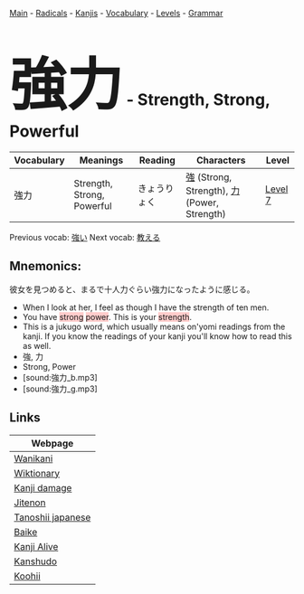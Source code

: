 <style> bigfont {font-size: 100px}</style>
[Main](../README.md) -
[Radicals](../radicals.md) -
[Kanjis](../kanjis.md) -
[Vocabulary](../vocabulary.md) -
[Levels](../levels.md) -
[Grammar](../grammar.md)
# <bigfont> 強力</bigfont> - Strength, Strong, Powerful 

| Vocabulary | Meanings | Reading | Characters | Level |
| --- | --- | --- | --- | --- |
| 強力 | Strength, Strong, Powerful | きょうりょく |  [強](../kanjis/強.md) (Strong, Strength), [力](../kanjis/力.md) (Power, Strength) | [Level 7](../levels/wk_level7.md) |

Previous vocab: [強い](強い.md) Next vocab: [教える](教える.md) 

## Mnemonics:
彼女を見つめると、まるで十人力ぐらい強力になったように感じる。
* When I look at her, I feel as though I have the strength of ten men.
* You have <span style="background-color:#ffcccb"> strong</span> <span style="background-color:#ffcccb"> power</span>. This is your <span style="background-color:#ffcccb"> strength</span>.
* This is a jukugo word, which usually means on'yomi readings from the kanji. If you know the readings of your kanji you'll know how to read this as well.
* 強, 力
* Strong, Power
* [sound:強力_b.mp3]
* [sound:強力_g.mp3]


## Links 

| Webpage |
| --- |
| [Wanikani          ](https://www.wanikani.com/kanji/強力) |
| [Wiktionary        ](https://en.wiktionary.org/wiki/強力) |
| [Kanji damage      ](http://www.kanjidamage.com/kanji/search?utf8=✓&q=強力) |
| [Jitenon           ](https://jitenon.com/kanji/強力) |
| [Tanoshii japanese ](https://www.tanoshiijapanese.com/dictionary/kanji.cfm?k=強力) |
| [Baike             ](https://baike.baidu.com/item/強力) |
| [Kanji Alive       ](https://app.kanjialive.com/強力) |
| [Kanshudo          ](https://www.kanshudo.com/searchmn?q=強力) |
| [Koohii            ](https://kanji.koohii.com/study/kanji/強力) |
